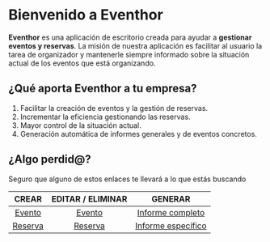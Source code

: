 # Bienvenido a Eventhor

**Eventhor** es una aplicación de escritorio creada para ayudar a **gestionar eventos y reservas**. La misión de nuestra aplicación es facilitar al usuario la tarea de organizador y mantenerle siempre informado sobre la situación actual de los eventos que está organizando.



## ¿Qué aporta Eventhor a tu empresa?

1. Facilitar la creación de eventos y la gestión de reservas.
2. Incrementar la eficiencia gestionando las reservas.
3. Mayor control de la situación actual.
4. Generación automática de informes generales y de eventos concretos.



## ¿Algo perdid@?

Seguro que alguno de estos enlaces te llevará a lo que estás buscando

|              CREAR              |              EDITAR / ELIMINAR               |                     GENERAR                     |
| :-----------------------------: | :------------------------------------------: | :---------------------------------------------: |
|  [Evento](guide/#crear-un-evento)  |  [Evento](guide/#editar-y-eliminar-eventos)  |   [Informe completo](guide/#informe-completo)   |
| [Reserva](guide/#crear-una-reserva) | [Reserva](guide/#editar-y-eliminar-reservas) | [Informe específico](guide/#informe-especifico) |

